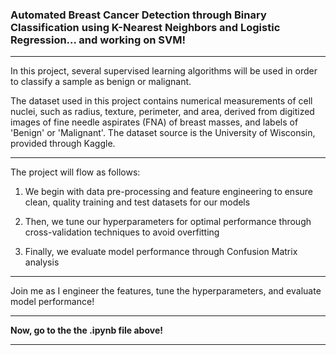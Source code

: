 ### Automated Breast Cancer Detection through Binary Classification using K-Nearest Neighbors and Logistic Regression... and working on SVM!
---
In this project, several supervised learning algorithms will be used in order to classify a sample as benign or malignant. 

The dataset used in this project contains numerical measurements of cell nuclei, such as radius, texture, perimeter, and area, derived from digitized images of fine needle aspirates (FNA) of breast masses, and labels of 'Benign' or 'Malignant'. The dataset source is the University of Wisconsin, provided through Kaggle.

---
The project will flow as follows:

1. We begin with data pre-processing and feature engineering to ensure clean, quality training and test datasets for our models

2. Then, we tune our hyperparameters for optimal performance through cross-validation techniques to avoid overfitting

3. Finally, we evaluate model performance through Confusion Matrix analysis
---

Join me as I engineer the features, tune the hyperparameters, and evaluate model performance!

---

**Now, go to the the .ipynb file above!**

---
